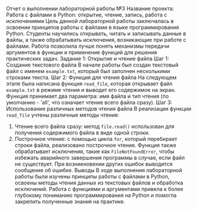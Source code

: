 Отчет о выполнении лабораторной работы №3
Название проекта: Работа с файлами в Python: открытие, чтение, запись, работа с исключениями
Цель данной лабораторной работы заключалась в освоении принципов работы с файлами в языке программирования Python. Студенты научились открывать, читать и записывать данные в файлы, а также обрабатывать исключения, возникающие при работе с файлами. Работа позволила лучше понять механизмы передачи аргументов в функции и применение функций для решения практических задач.
Задание 1: Открытие и чтение файла
Шаг 1: Создание текстового файла
В начале работы был создан текстовый файл с именем `example.txt`, который был заполнен несколькими строками текста.
Шаг 2: Функция для чтения файла
На следующем этапе была написана функция `read_file`, которая открывает файл `example.txt` в режиме чтения и выводит его содержимое на экран. Функция принимает два параметра: имя файла и тип чтения (по умолчанию - 'all', что означает чтение всего файла сразу).
Шаг 3: Использование различных методов чтения файла
В реализации функции `read_file` учтены различные методы чтения:
1. Чтение всего файла сразу: метод `file.read()` использован для получения содержимого файла в виде одной строки.
2. Построчное чтение: с помощью цикла `for`, который перебирает строки файла, реализовано построчное чтение.
Функция также обрабатывает исключения, такие как `FileNotFoundError`, чтобы избежать аварийного завершения программы в случае, если файл не существует. При возникновении других ошибок выводится сообщение об ошибке.
Выводы
В ходе выполнения лабораторной работы были изучены принципы работы с файлами в Python, освоены методы чтения данных из текстовых файлов и обработка исключений. Работа с функциями и аргументами привела к более глубокому пониманию программирования на Python и помогла закрепить полученные знания на практике. 

